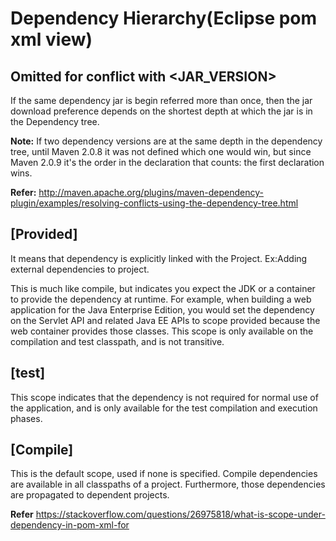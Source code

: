 # Dependency Hierarchy(Eclipse pom xml view)


Omitted for conflict with <JAR_VERSION>
---------------------------------------

If the same dependency jar is begin referred more than once, then the jar download preference depends on the shortest depth at which the jar is in the Dependency tree.

**Note:** 
If two dependency versions are at the same depth in the dependency tree, until Maven 2.0.8 it was not defined which one would win, but since Maven 2.0.9 it's the order in the declaration that counts: the first declaration wins.

**Refer:**
http://maven.apache.org/plugins/maven-dependency-plugin/examples/resolving-conflicts-using-the-dependency-tree.html

[Provided]
----------

It means that dependency is explicitly linked with the Project. Ex:Adding external dependencies to project.

This is much like compile, but indicates you expect the JDK or a container to provide the dependency at runtime. For example, when building a web application for the Java Enterprise Edition, you would set the dependency on the Servlet API and related Java EE APIs to scope provided because the web container provides those classes. This scope is only available on the compilation and test classpath, and is not transitive.

[test]
------
This scope indicates that the dependency is not required for normal use of the application, and is only available for the test compilation and execution phases.

[Compile]
---------
This is the default scope, used if none is specified. Compile dependencies are available in all classpaths of a project. Furthermore, those dependencies are propagated to dependent projects.

**Refer**
https://stackoverflow.com/questions/26975818/what-is-scope-under-dependency-in-pom-xml-for
